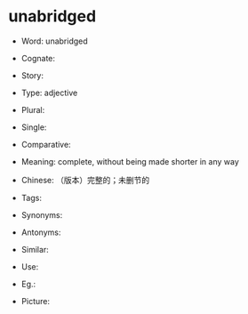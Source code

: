 # unabridged

- Word: unabridged
- Cognate: 
- Story: 

- Type: adjective
- Plural: 
- Single: 
- Comparative: 
- Meaning: complete, without being made shorter in any way
- Chinese: （版本）完整的；未删节的
- Tags: 
- Synonyms: 
- Antonyms: 
- Similar: 
- Use: 
- Eg.: 
- Picture: 

